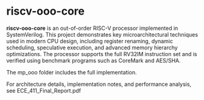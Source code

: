 # riscv-ooo-core

**riscv-ooo-core** is an out-of-order RISC-V processor implemented in SystemVerilog. This project demonstrates key microarchitectural techniques used in modern CPU design, including register renaming, dynamic scheduling, speculative execution, and advanced memory hierarchy optimizations. The processor supports the full RV32IM instruction set and is verified using benchmark programs such as CoreMark and AES/SHA.

The mp_ooo folder includes the full implementation.

For architecture details, implementation notes, and performance analysis, see ECE_411_Final_Report.pdf
